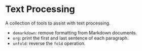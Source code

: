 # Text Processing

A collection of tools to assist with text processing.

- `demarkdown`: remove formatting from Markdown documents.
- `org`: print the first and last sentence of each paragraph.
- `unfold`: reverse the `fold` operation.
